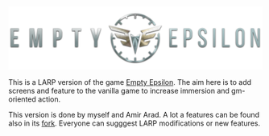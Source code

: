 ![EmptyEpsilon logo](https://raw.githubusercontent.com/daid/EmptyEpsilon/master/resources/logo_full.png)

This is a LARP version of the game [Empty Epsilon](http://emptyepsilon.org/). The aim here is to add screens and feature to the vanilla game to increase immersion and gm-oriented action.

This version is done by myself and Amir Arad. A lot a features can be found also in its [fork](https://github.com/amir-arad/EmptyEpsilon/). Everyone can sugggest LARP modifications or new features.
